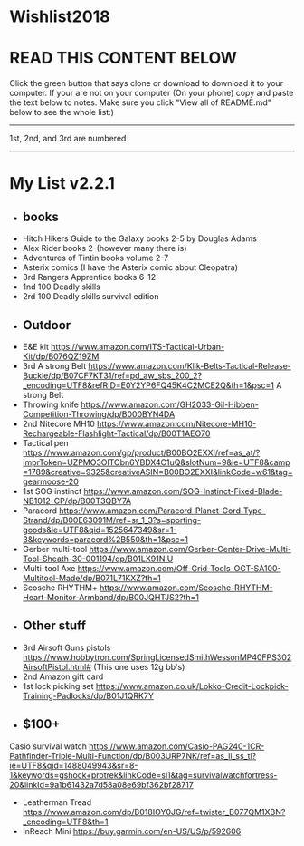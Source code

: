 # Wishlist2018
<h1>READ THIS CONTENT BELOW</h1>                                                                                                          
Click the green button that says clone or download to download it to your computer.
If your are not on your computer (On your phone) copy and paste the text below to notes.
Make sure you click "View all of README.md" below to see the whole list:)
<hr />
1st, 2nd, and 3rd are numbered
<hr />
<h1>My List v2.2.1</h1>

* ## books
* Hitch Hikers Guide to the Galaxy books 2-5 by Douglas Adams
* Alex Rider books 2-(however many there is)
* Adventures of Tintin books volume 2-7
* Asterix comics (I have the Asterix comic about Cleopatra)
* 3rd Rangers Apprentice books 6-12
* 1nd 100 Deadly skills
* 2rd 100 Deadly skills survival edition
* ## Outdoor
* E&E kit https://www.amazon.com/ITS-Tactical-Urban-Kit/dp/B076QZ19ZM
*  3rd A strong Belt https://www.amazon.com/Klik-Belts-Tactical-Release-Buckle/dp/B07CF7KT31/ref=pd_aw_sbs_200_2?_encoding=UTF8&refRID=E0Y2YP6FQ45K4C2MCE2Q&th=1&psc=1 A strong Belt
* Throwing knife https://www.amazon.com/GH2033-Gil-Hibben-Competition-Throwing/dp/B000BYN4DA
* 2nd Nitecore MH10 https://www.amazon.com/Nitecore-MH10-Rechargeable-Flashlight-Tactical/dp/B00T1AEO70
* Tactical pen https://www.amazon.com/gp/product/B00BO2EXXI/ref=as_at/?imprToken=UZPMO3OlTObn6YBDX4C1uQ&slotNum=9&ie=UTF8&camp=1789&creative=9325&creativeASIN=B00BO2EXXI&linkCode=w61&tag=gearmoose-20
* 1st SOG instinct https://www.amazon.com/SOG-Instinct-Fixed-Blade-NB1012-CP/dp/B00T3QBY7A
* Paracord https://www.amazon.com/Paracord-Planet-Cord-Type-Strand/dp/B00E63091M/ref=sr_1_3?s=sporting-goods&ie=UTF8&qid=1525647349&sr=1-3&keywords=paracord%2B550&th=1&psc=1
* Gerber multi-tool https://www.amazon.com/Gerber-Center-Drive-Multi-Tool-Sheath-30-001194/dp/B01LX91NIU
* Multi-tool Axe https://www.amazon.com/Off-Grid-Tools-OGT-SA100-Multitool-Made/dp/B071L71KXZ?th=1
* Scosche RHYTHM+ https://www.amazon.com/Scosche-RHYTHM-Heart-Monitor-Armband/dp/B00JQHTJS2?th=1
* ## Other stuff
* 3rd Airsoft Guns pistols https://www.hobbytron.com/SpringLicensedSmithWessonMP40FPS302AirsoftPistol.html# (This one uses 12g bb's)
* 2nd Amazon gift card
* 1st lock picking set https://www.amazon.co.uk/Lokko-Credit-Lockpick-Training-Padlocks/dp/B01J1QRK7Y
* ## $100+ 
Casio survival watch https://www.amazon.com/Casio-PAG240-1CR-Pathfinder-Triple-Multi-Function/dp/B003URP7NK/ref=as_li_ss_tl?ie=UTF8&qid=1488049943&sr=8-1&keywords=gshock+protrek&linkCode=sl1&tag=survivalwatchfortress-20&linkId=9a1b61432a7d58a08e69bf362bf28717
* Leatherman Tread https://www.amazon.com/dp/B018IOY0JG/ref=twister_B077QM1XBN?_encoding=UTF8&th=1
* InReach Mini https://buy.garmin.com/en-US/US/p/592606
